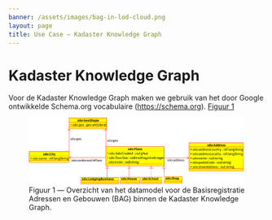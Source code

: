 ```yaml
---
banner: /assets/images/bag-in-lod-cloud.png
layout: page
title: Use Case ― Kadaster Knowledge Graph
---
```

# Kadaster Knowledge Graph

Voor de Kadaster Knowledge Graph maken we gebruik van het door Google ontwikkelde Schema.org vocabulaire (<https://schema.org>).
[Figuur 1](#figuur-1)

<figure id="figuur-1">
  <img src="/assets/images/kkg-bag.svg" alt="Knowledge graph BAG">
  <figcaption>
    Figuur 1 ― Overzicht van het datamodel voor de Basisregistratie Adressen en Gebouwen (BAG) binnen de Kadaster Knowledge Graph.
  </figcaption>
</figure>
